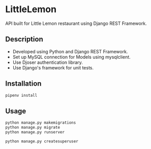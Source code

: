# LittleLemon

API built for Little Lemon restaurant using Django REST Framework.

## Description

- Developed using Python and Django REST Framework.
- Set up MySQL connection for Models using mysqlclient.
- Use Djoser authentication library.
- Use Django's framework for unit tests.

## Installation

```bash
pipenv install
```

## Usage
```bash
python manage.py makemigrations
python manage.py migrate
python manage.py runserver

python manage.py createsuperuser
```
